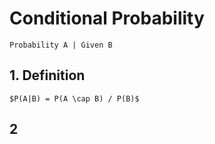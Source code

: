 # Conditional Probability

    Probability A | Given B

## 1. Definition

    $P(A|B) = P(A \cap B) / P(B)$

## 2
